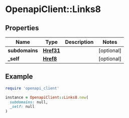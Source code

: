 # OpenapiClient::Links8

## Properties

| Name | Type | Description | Notes |
| ---- | ---- | ----------- | ----- |
| **subdomains** | [**Href31**](Href31.md) |  | [optional] |
| **_self** | [**Href8**](Href8.md) |  | [optional] |

## Example

```ruby
require 'openapi_client'

instance = OpenapiClient::Links8.new(
  subdomains: null,
  _self: null
)
```

